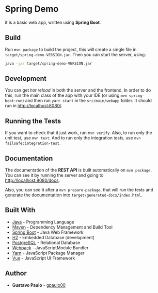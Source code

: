 
# Spring Demo
it is a basic web app, written using **Spring Boot**.

## Build
Run `mvn package` to build the project, this will create a single file
in `target/spring-demo-VERSION.jar`. Then you can start the server, using:
```bash
java -jar target/spring-demo-VERSION.jar
```

## Development
You can get *hot reload* in both the server and the frontend. In order to
do this, run the main class of the app with your IDE (or using `mvn spring-boot:run`)
and then run `yarn start` in the `src/main/webapp` folder. It should run in <http://localhost:8080/>.

## Running the Tests
If you want to check that it just work, run `mvn verify`.
Also, to run only the unit test, use `mvn test`. And to run only
the integration tests, use  `mvn failsafe:integration-test`.

## Documentation
The documentation of the **REST API** is built automatically on `mvn package`. You can see it
by running the server and going to <http://localhost:8080/docs>.

Also, you can see it after a `mvn prepare-package`, that will run the tests and generate the documentation
into `target/generated-docs/index.html`.

## Built With
* [Java](https://www.java.com/download/) - Programming Language
* [Maven](https://maven.apache.org/download.cgi) - Dependency Management and Build Tool
* [Spring Boot](https://projects.spring.io/spring-boot/) - Java Web Framework
* [H2](https://www.h2database.com/html/main.html) - Embedded Database (development)
* [PostgreSQL](https://www.postgresql.org/) - Relational Database
* [Webpack](https://webpack.js.org/) - JavaScriptModule Bundler
* [Yarn](https://yarnpkg.com/docs/install) - JavaScript Package Manager
* [Vue](https://vuejs.org) - JavaScript UI Framework

## Author
* **Gustavo Paulo** - [gpaulo00](https://github.com/gpaulo00)
